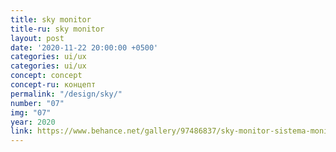 ```yaml
---
title: sky monitor
title-ru: sky monitor
layout: post
date: '2020-11-22 20:00:00 +0500'
categories: ui/ux
categories: ui/ux
concept: concept
concept-ru: концепт
permalink: "/design/sky/"
number: "07"
img: "07"
year: 2020
link: https://www.behance.net/gallery/97486837/sky-monitor-sistema-monitoringa-kachestva-vozduha
---
```

